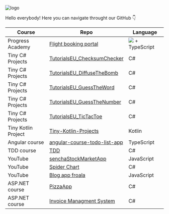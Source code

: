 ![logo](https://user-images.githubusercontent.com/18527947/198551207-ea7e0392-d2e0-4034-911e-8f73455a0166.png)

Hello everybody! Here you can navigate throught our GitHub 👇

| Course | Repo | Language |
|--------|-------------|----------|
| Progress Academy | [Flight booking portal](https://github.com/tutorialseu/ang-asp-21dc-flight-booking-portal) | ![](https://user-images.githubusercontent.com/18527947/198563703-6d70ff7b-78d0-432e-ac90-f13223ee051d.png=50x50) + TypeScript |
| Tiny C# Projects | [TutorialsEU_ChecksumChecker](https://github.com/tutorialseu/TutorialsEU_ChecksumChecker) | C# |
| Tiny C# Projects | [TutorialsEU_DiffuseTheBomb](https://github.com/tutorialseu/TutorialsEU_DiffuseTheBomb) | C# |
| Tiny C# Projects | [TutorialsEU_GuessTheWord](https://github.com/tutorialseu/TutorialsEU_GuessTheWord) | C# |
| Tiny C# Projects | [TutorialsEU_GuessTheNumber](https://github.com/tutorialseu/TutorialsEU_GuessTheNumber) | C# |
| Tiny C# Projects | [TutorialsEU_TicTacToe](https://github.com/tutorialseu/TutorialsEU_TicTacToe) | C# |
| Tiny Kotlin Project | [Tiny-Kotlin-Projects](https://github.com/tutorialseu/Tiny-Kotlin-Projects) | Kotlin |
| Angular course | [angular-course-todo-list-app](https://github.com/tutorialseu/angular-course-todo-list-app) | TypeScript |
| TDD course | [TDD](https://github.com/tutorialseu/C--TDD-Course-Flight-Project) | C# |
| YouTube | [senchaStockMarketApp](https://github.com/tutorialseu/senchaStockMarketApp) | JavaScript |
| YouTube | [Spider Chart](https://github.com/tutorialseu/weather-spider) | C# |
| YouTube | [Blog app froala](https://github.com/tutorialseu/asp-blog-app-froala) | JavaScript |
| ASP.NET course | [PizzaApp](https://github.com/tutorialseu/ASP-NET-CORE-6-PizzaApp-RazorPages) | C# |
| ASP.NET course | [Invoice Managment System](https://github.com/tutorialseu/ASP-NET-CORE-6.0-InvoiceManagementSystem) | C# |

